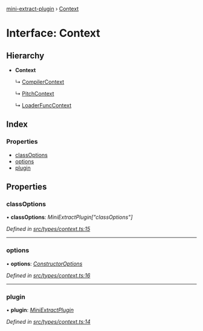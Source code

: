 [mini-extract-plugin](../README.md) › [Context](context.md)

# Interface: Context

## Hierarchy

* **Context**

  ↳ [CompilerContext](compilercontext.md)

  ↳ [PitchContext](pitchcontext.md)

  ↳ [LoaderFuncContext](loaderfunccontext.md)

## Index

### Properties

* [classOptions](context.md#classoptions)
* [options](context.md#options)
* [plugin](context.md#plugin)

## Properties

###  classOptions

• **classOptions**: *MiniExtractPlugin["classOptions"]*

*Defined in [src/types/context.ts:15](https://github.com/JuroOravec/mini-extract-plugin/blob/b97da5f/src/types/context.ts#L15)*

___

###  options

• **options**: *[ConstructorOptions](../README.md#constructoroptions)*

*Defined in [src/types/context.ts:16](https://github.com/JuroOravec/mini-extract-plugin/blob/b97da5f/src/types/context.ts#L16)*

___

###  plugin

• **plugin**: *[MiniExtractPlugin](miniextractplugin.md)*

*Defined in [src/types/context.ts:14](https://github.com/JuroOravec/mini-extract-plugin/blob/b97da5f/src/types/context.ts#L14)*
